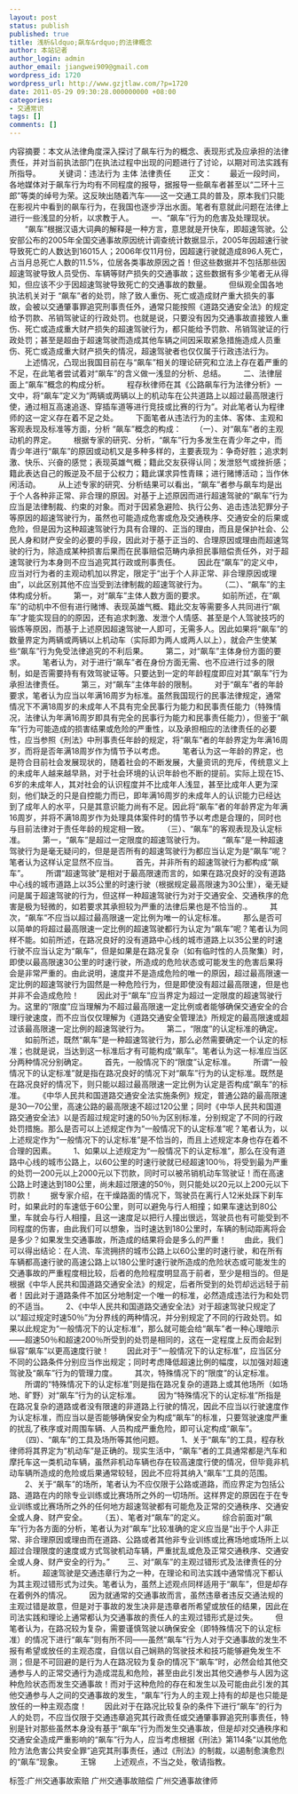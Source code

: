 ```yaml
---
layout: post
status: publish
published: true
title: 浅析&ldquo;飙车&rdquo;的法律概念
author: 本站记者
author_login: admin
author_email: jiangwei909@gmail.com
wordpress_id: 1720
wordpress_url: http://www.gzjtlaw.com/?p=1720
date: 2011-05-29 09:30:28.000000000 +08:00
categories:
- 交通常识
tags: []
comments: []
---
```

内容摘要：本文从法律角度深入探讨了飙车行为的概念、表现形式及应承担的法律责任，并对当前执法部门在执法过程中出现的问题进行了讨论，以期对司法实践有所指导。 　　关键词：违法行为 主体 法律责任 　　正文： 　　最近一段时间，各地媒体对于飙车行为均有不同程度的报导，据报导一些飙车者甚至以&ldquo;二环十三郎&rdquo;等类的绰号为荣。这反映出随着汽车&mdash;&mdash;这一交通工具的普及，原本我们只能在影视片中看到的飙车行为，在我国也逐步浮出水面。笔者有意就此问题在法律上进行一些浅显的分析，以求教于人。 　　一、&ldquo;飙车&rdquo;行为的危害及处理现状。 　　&ldquo;飙车&rdquo;根据汉语大词典的解释是一种方言，意思就是开快车，即超速驾驶。公安部公布的2005年全国交通事故原因统计调查统计数据显示，2005年因超速行驶导致死亡的人数达到16015人；2006年仅11月份，因超速行驶就造成896人死亡，占当月总死亡人数的11.5%，位居各类事故原因之首！但这些数据并不包括那些因超速驾驶导致人员受伤、车辆等财产损失的交通事故；这些数据有多少笔者无从得知，但应该不少于因超速驾驶导致死亡的交通事故的数量。 　　但纵观全国各地执法机关对于 &ldquo;飙车&rdquo;者的处罚，除了致人重伤、死亡或造成财产重大损失的事故，会被以交通肇事罪追究刑事责任外，通常只能按照《道路交通安全法》的规定给予罚款、吊销驾驶证的行政处罚。也就是说，只要没有因为交通事故直接致人重伤、死亡或造成重大财产损失的超速驾驶行为，都只能给予罚款、吊销驾驶证的行政处罚；甚至是超由于超速驾驶而造成其他车辆之间因采取紧急措施造成人员重伤、死亡或造成重大财产损失的情况，超速驾驶者也仅仅属于行政违法行为。 　　上述情况，凸现出我国目前在与&ldquo;飙车&rdquo;相关的理论研究和立法上存在着严重的不足，在此笔者尝试着对&ldquo;飙车&rdquo;的含义做一浅显的分析、总结。 　　二、法律层面上&ldquo;飙车&rdquo;概念的构成分析。 　　程存秋律师在其《公路飙车行为法律分析》一文中，将&ldquo;飙车&rdquo;定义为&ldquo;两辆或两辆以上的机动车在公共道路上以超过最高限速行使，通过相互高速追逐、穿插车道等进行竞技或比赛的行为&rdquo;。对此笔者认为程律师的这一定义存在着不足之处。 　　下面笔者从违法行为的主体、客体、主观和客观表现及标准等方面，分析 &ldquo;飙车&rdquo;概念的构成： 　　（一）、对&ldquo;飙车&rdquo;者的主观动机的界定。 　　根据专家的研究、分析，&ldquo;飙车&rdquo;行为多发生在青少年之中，而青少年进行&ldquo;飙车&rdquo;的原因或动机又是多种多样的，主要表现为：争奇好胜；追求刺激、快乐、兴奋的感觉；表现英雄气概；籍此交友获得认同；发泄怒气或挫折感；籍此表达自己的叛逆及不屈于公权力；籍此谋求异性青睐；进行赌博活动；当作休闲活动。 　　从上述专家的研究、分析结果可以看出，&ldquo;飙车&rdquo;者参与飙车均是出于个人各种非正常、非合理的原因。对基于上述原因而进行超速驾驶的&ldquo;飙车&rdquo;行为应当是法律制裁、约束的对象。而对于因紧急避险、执行公务、追击违法犯罪分子等原因的超速驾驶行为，虽然也可能造成危害或危及交通秩序、交通安全的后果或危险，但是因为这种超速驾驶行为具有合理的、正当的理由，而且是保护社会、公民人身和财产安全的必要的手段，因此对于基于正当的、合理原因或理由而超速驾驶的行为，除造成某种损害后果而在民事赔偿范畴内承担民事赔偿责任外，对于超速驾驶行为本身则不应当追究其行政或刑事责任。 　　因此在&ldquo;飙车&rdquo;的定义中，应当对行为者的主观动机加以界定，限定于&ldquo;出于个人非正常、非合理原因或理由&rdquo;，以此区别其他不应当受到法律制裁的超速驾驶行为。 　　（二）、&ldquo;飙车&rdquo;的主体构成分析。 　　第一，对&ldquo;飙车&rdquo;主体人数方面的要求。 　　如前所述，在&ldquo;飙车&rdquo;的动机中不但有进行赌博、表现英雄气概、籍此交友等需要多人共同进行&ldquo;飙车&rdquo;才能实现目的的原因，还有追求刺激、发泄个人情感、甚至是个人驾驶技巧的锻炼等原因，而基于上述原因超速驾驶一人即可，无需多人。因此如果将&ldquo;飙车&rdquo;的数量界定为两辆或两辆以上机动车（实际即为两人或两人以上），就会产生使某些&ldquo;飙车&rdquo;行为免受法律追究的不利后果。 　　第二，对&ldquo;飙车&rdquo;主体身份方面的要求。 　　笔者认为，对于进行&ldquo;飙车&rdquo;者在身份方面无需、也不应进行过多的限制，如是否需要持有有效驾驶证等。只要达到一定的年龄程度即应对其&ldquo;飙车&rdquo;行为承担法律责任。 　　第三，对&ldquo;飙车&rdquo;主体年龄的限制。 　　对于&ldquo;飙车&rdquo;者的年龄要求，笔者认为应当以年满16周岁为标准。虽然我国现行的民事法律规定，通常情况下不满18周岁的未成年人不具有完全民事行为能力和民事责任能力（特殊情况，法律认为年满16周岁即具有完全的民事行为能力和民事责任能力），但鉴于&ldquo;飙车&rdquo;行为可能造成的损害结果或危险的严重性，以及承担相应的法律责任的必要性，应当参照《刑法》中刑事责任年龄的规定，将&ldquo;飙车&rdquo;者的年龄界定为年满16周岁，而将是否年满18周岁作为情节予以考虑。 　　笔者认为这一年龄的界定，也是符合目前社会发展现状的，随着社会的不断发展，大量资讯的充斥，传统意义上的未成年人越来越早熟，对于社会环境的认识年龄也不断的提前。实际上现在15、6岁的未成年人，其对社会的认识程度并不比成年人浅显，甚至比成年人更为深刻，他们缺乏的只是自控能力而已，即年满16周岁的未成年人的认识能力已经达到了成年人的水平，只是其意识能力尚有不足。因此将&ldquo;飙车&rdquo;者的年龄界定为年满16周岁，并将不满18周岁作为处理具体案件时的情节予以考虑是合理的，同时也与目前法律对于责任年龄的规定相一致。 　　（三）、&ldquo;飙车&rdquo;的客观表现及认定标准。 　　第一，&ldquo;飙车&rdquo;是超过一定限度的超速驾驶行为。 　　&ldquo;飙车&rdquo;是一种超速驾驶行为是毫无疑问的，但是是否所有的超速驾驶行为都应当认定为是&ldquo;飙车&rdquo;呢？笔者认为这样认定显然不应当。 　　首先，并非所有的超速驾驶行为都构成&ldquo;飙车&rdquo;。 　　所谓&ldquo;超速驾驶&rdquo;是相对于最高限速而言的，如果在路况良好的没有道路中心线的城市道路上以35公里的时速行驶（根据规定最高限速为30公里），毫无疑问是属于超速驾驶的行为，但这样一种超速驾驶行为对于交通安全、交通秩序的危害是极为轻微的，如若要求其承担较为严重的法律后果也是不恰当的.。 　　其次，&ldquo;飙车&rdquo;不应当以超过最高限速一定比例为唯一的认定标准。 　　那么是否可以简单的将超过最高限速一定比例的超速驾驶都行为认定为&ldquo;飙车&rdquo;呢？笔者认为同样不能。如前所述，在路况良好的没有道路中心线的城市道路上以35公里的时速行驶不应当认定为&ldquo;飙车&rdquo;，但是如果是在路况复杂（如有临时性的人员聚集）时，即使以最高限速30公里的时速行驶，所造成的危险状态或可能发生的危害后果将会是非常严重的。由此说明，速度并不是造成危险的唯一的原因，超过最高限速一定比例的超速驾驶行为固然是一种危险行为，但是即使没有超过最高限速，但是也并非不会造成危险！ 　　因此对于&ldquo;飙车&rdquo;应当界定为超过一定限度的超速驾驶行为。这里的&ldquo;限度&rdquo;应当理解为不超过最高限速一定比例或者能够确保交通安全的合理行驶速度，而不应当仅仅理解为《道路交通安全管理法》所规定的最高限速或超过该最高限速一定比例的超速驾驶行为。 　　第二，&ldquo;限度&rdquo;的认定标准的确定。 　　如前所述，既然&ldquo;飙车&rdquo;是一种超速驾驶行为，那么必然需要确定一个认定的标准；也就是说，当达到这一标准后才有可能构成&ldquo;飙车&rdquo;。笔者认为这一标准应当区分两种情况分别确定。 　　首先，一般情况下的&ldquo;限度&rdquo;认定标准。 　　所谓&ldquo;一般情况下的认定标准&rdquo;就是指在路况良好的情况下对&ldquo;飙车&rdquo;行为的认定标准。既然是在路况良好的情况下，则只能以超过最高限速一定比例为认定是否构成&ldquo;飙车&rdquo;的标准。 　　《中华人民共和国道路交通安全法实施条例》规定，普通公路的最高限速是30&mdash;70公里，高速公路的最高限速不超过120公里；同时《中华人民共和国道路交通安全法》以是否超过规定时速的50％为区别标准，分别规定了不同的行政处罚措施。那么是否可以上述规定作为&ldquo;一般情况下的认定标准&rdquo;呢？笔者认为，以上述规定作为&ldquo;一般情况下的认定标准&rdquo;是不恰当的，而且上述规定本身也存在着不合理的因素。 　　1、如果以上述规定为&ldquo;一般情况下的认定标准&rdquo;，那么在没有道路中心线的城市公路上，以60公里的时速行驶就已经超速100％，将受到最为严重的处罚&mdash;200元以上2000元以下罚款，同时可以被吊销机动车驾驶证！而在高速公路上时速达到180公里，尚未超过限速的50％，则只能处以20元以上200元以下罚款！ 　　据专家介绍，在干燥路面的情况下，驾驶员在离行人12米处踩下刹车时，如果此时的车速低于60公里，则可以避免与行人相撞；如果车速达到80公里，车就会与行人相撞，且这一速度足以把行人撞出很远，驾驶员也有可能受到不同程度的伤害，由此我们可以想象，当时速达到180公里时，车辆的制动距离将会是多少？如果发生交通事故，所造成的结果将会是多么的严重！ 　　由此，我们可以得出结论：在人流、车流拥挤的城市公路上以60公里的时速行驶，和在所有车辆都高速行驶的高速公路上以180公里时速行驶所造成的危险状态或可能发生的交通事故的严重程度相比较，后者的危险程度明显高于前者，至少是相当的。但是根据《中华人民共和国道路交通安全法》的规定，后者所受到的处罚却远远轻于前者！因此对于道路条件不加区分地制定一个唯一的标准，必然造成违法行为和处罚的不适当。 　　2、《中华人民共和国道路交通安全法》对于超速驾驶只规定了以&ldquo;超过规定时速50％&rdquo;为分界线的两种情况，并分别规定了不同的行政处罚。如果以此规定为&ldquo;一般情况下的认定标准&rdquo;，那么就可能会给&ldquo;飙车&rdquo;者一种心理暗示&mdash;&mdash;超速50％和超速200％所受到的处罚是相同的，这在一定程度上反而会起到纵容&ldquo;飙车&rdquo;以更高速度行驶！ 　　因此对于&ldquo;一般情况下的认定标准&rdquo;，应当区分不同的公路条件分别应当作出规定；同时考虑降低超速比例的幅度，以加强对超速驾驶及&ldquo;飙车&rdquo;行为的管理力度。 　　其次，特殊情况下的&ldquo;限度&rdquo;的认定标准。 　　所谓的&ldquo;特殊情况下的认定标准&rdquo;则是指在路况复杂的道路上或其他场所（如场地、旷野）对&ldquo;飙车&rdquo;行为的认定标准。 　　因为&ldquo;特殊情况下的认定标准&rdquo;所指是在路况复杂的道路或者没有限速的非道路上行驶的情况，因此不应当以行驶速度作为认定标准，而应当以是否能够确保安全为构成&ldquo;飙车&rdquo;的标准，只要驾驶速度严重的扰乱了秩序或对周围车辆、人员构成严重危险，即可认定构成&ldquo;飙车&rdquo;。 　　（四）、&ldquo;飙车&rdquo;的工具及场所等其他问题。 　　1、关于&ldquo;飙车&rdquo;的工具，程存秋律师将其界定为&ldquo;机动车&rdquo;是正确的。现实生活中，&ldquo;飙车&rdquo;者的工具通常都是汽车和摩托车这一类机动车辆，虽然非机动车辆也存在较高速度行使的情况，但毕竟非机动车辆所造成的危险或后果通常较轻，因此不应将其纳入&ldquo;飙车&rdquo;工具的范围。 　　2、关于&ldquo;飙车&rdquo;的场所，笔者认为不应仅限于公路或道路，而应界定为包括公路、道路在内的除专业训练或比赛场所之外的一切场所。这样界定的原因在于在专业训练或比赛场所之外的任何地方超速驾驶都有可能危及正常的交通秩序、交通安全或人身、财产安全。 　　（五）、笔者对&ldquo;飙车&rdquo;的定义。 　　综合前面对&ldquo;飙车&rdquo;行为各方面的分析，笔者认为对&ldquo;飙车&rdquo;比较准确的定义应当是&ldquo;出于个人非正常、非合理原因或理由而在道路、公路或者其他非专业训练或比赛场地或场所上以超过合理限度的速度或方式驾驶机动车辆，严重扰乱或危及正常交通秩序、交通安全或人身、财产安全的行为。&rdquo; 　　三、对&ldquo;飙车&rdquo;的主观过错形式及法律责任的分析。 　　超速驾驶是交通违章行为之一种，在理论和司法实践中通常情况下都认为其主观过错形式为过失。笔者认为，虽然上述观点同样适用于&ldquo;飙车&rdquo;，但是却存在着例外的情况。 　　因为就通常的交通事故而言，虽然违章者违反交通法规的主观过错是故意，但是对于事故的发生决非是违章者所希望或放任的结果，因此在司法实践和理论上通常都认为交通事故的责任人的主观过错形式是过失。 　　但笔者认为，在路况较为复杂，需要谨慎驾驶以确保安全（即特殊情况下的认定标准）的情况下进行&ldquo;飙车&rdquo;则有所不同&mdash;&mdash;虽然&ldquo;飙车&rdquo;行为人对于交通事故的发生不报有希望或放任的主观态度，自信以自己娴熟的驾驶技术和技巧能够避免发生不测；但是不可回避的是行为人在路况较为复杂的情况下&ldquo;飙车&rdquo;时，必然会给其他交通参与人的正常交通行为造成混乱和危险，甚至由此引发出其他交通参与人因为这种危险状态而发生交通事故！而对于这种危险的存在和发生以及可能由此引发的其他交通参与人之间的交通事故的发生，&ldquo;飙车&rdquo;行为人的主观上持有的却是也只能是放任的一种主观态度！ 　　因此对于在路况比较复杂的条件下进行&ldquo;飙车&rdquo;的行为人的处罚，不应当仅限于交通违章追究其行政责任或交通肇事罪追究刑事责任，特别是针对那些虽然本身没有基于&ldquo;飙车&rdquo;行为而发生交通事故，但是却对交通秩序和交通安全造成严重影响的&ldquo;飙车&rdquo;行为人，应当考虑根据《刑法》第114条&ldquo;以其他危险方法危害公共安全罪&rdquo;追究其刑事责任，通过《刑法》的制裁，以遏制愈演愈烈的&ldquo;飙车&rdquo;现象。 　　王锦 　　上述观点，不当之处，敬请指教。 标签:广州交通事故索赔 广州交通事故赔偿 广州交通事故律师
